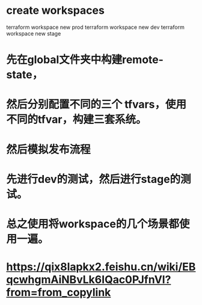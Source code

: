 # create workspaces

terraform workspace new prod
terraform workspace new dev
terraform workspace new stage

# 先在global文件夹中构建remote-state，
# 然后分别配置不同的三个 tfvars，使用不同的tfvar，构建三套系统。
# 然后模拟发布流程
# 先进行dev的测试，然后进行stage的测试。
# 总之使用将workspace的几个场景都使用一遍。
# https://qix8lapkx2.feishu.cn/wiki/EBqcwhgmAiNBvLk6IQac0PJfnVl?from=from_copylink